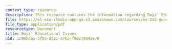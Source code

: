 ```yaml
---
content_type: resource
description: This resource contains the information regarding Boys' Educational Issues.
file: https://ol-ocw-studio-app-qa.s3.amazonaws.com/courses/es-242-gender-issues-in-academics-and-academia-spring-2004/1c99b0b53f0ad821a76af90278042e70_MITES_242S04_ses2.pdf
file_type: application/pdf
resourcetype: Document
title: Boys' Educational Issues
uid: 1c99b0b5-3f0a-d821-a76a-f90278042e70
---
```

